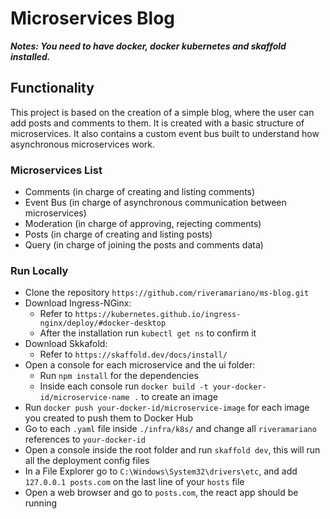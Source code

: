 # Microservices Blog

**_Notes: You need to have docker, docker kubernetes and skaffold installed._**

## Functionality

This project is based on the creation of a simple blog, where the user can add posts and comments to them. It is created with a basic structure of microservices. It also contains a custom event bus built to understand how asynchronous microservices work.

### Microservices List

- Comments (in charge of creating and listing comments)
- Event Bus (in charge of asynchronous communication between microservices)
- Moderation (in charge of approving, rejecting comments)
- Posts (in charge of creating and listing posts)
- Query (in charge of joining the posts and comments data)

### Run Locally

- Clone the repository `https://github.com/riveramariano/ms-blog.git`
- Download Ingress-NGinx:
  - Refer to `https://kubernetes.github.io/ingress-nginx/deploy/#docker-desktop`
  - After the installation run `kubectl get ns` to confirm it
- Download Skkafold:
  - Refer to `https://skaffold.dev/docs/install/`
- Open a console for each microservice and the ui folder:
  - Run `npm install` for the dependencies
  - Inside each console run `docker build -t your-docker-id/microservice-name .` to create an image
- Run `docker push your-docker-id/microservice-image` for each image you created to push them to Docker Hub
- Go to each `.yaml` file inside `./infra/k8s/` and change all `riveramariano` references to `your-docker-id`
- Open a console inside the root folder and run `skaffold dev`, this will run all the deployment config files
- In a File Explorer go to `C:\Windows\System32\drivers\etc`, and add `127.0.0.1 posts.com` on the last line of your `hosts` file
- Open a web browser and go to `posts.com`, the react app should be running
